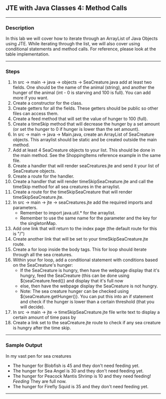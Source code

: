 ## JTE with Java Classes 4: Method Calls
---
### Description
In this lab we will cover how to iterate through an ArrayList of Java Objects using JTE. While iterating through the list, we will also cover using conditional statements and method calls. For reference, please look at the table implementation.

---
### Steps

1. In src -> main -> java -> objects -> SeaCreature.java add at least two fields. One should be the name of the animal (string), and another the hunger of the animal (int - 0 is starving and 100 is full). You can add more if you want.
2. Create a constructor for the class.
3. Create getters for all the fields. These getters should be public so other files can access them.
4. Create a feed method that will set the value of hunger to 100 (full).
5. Create a timeSkip method that will decrease the hunger by a set amount (or set the hunger to 0 if hunger is lower than the set amount).
6. In src -> main -> java -> Main.java, create an ArrayList of SeaCreature objects. This arraylist should be static and be created outside the main method.
7. Add at least 4 SeaCreature objects to your list. This should be done in the main method. See the ShoppingItems reference example in the same file.
8. Create a handler that will render seaCreatures.jte and send it your list of SeaCreature objects.
9. Create a route for the handler.
10. Create a handler that will render timeSkipSeaCreature.jte and call the timeSkip method for all sea creatures in the arraylist.
11. Create a route for the timeSkipSeaCreature that will render timeSkipSeaCreature.jte.
12. In src -> main -> jte -> seaCreatures.jte add the required imports and parameters.
    * Remember to import java.util.* for the arraylist.
    * Remember to use the same name for the parameter and the key for the singletonMap.
13. Add one link that will return to the index page (the default route for this is "/")
14. Create another link that will be set to your timeSkipSeaCreature.jte route.
15. Create a for loop inside the body tags. This for loop should iterate through all the sea creatures.
16. Within your for loop, add a conditional statement with conditions based on the SeaCreature's hunger:
    * If the SeaCreature is hungry, then have the webpage display that it's hungry, feed the SeaCreature (this can be done using ${seaCreature.feed()} and display that it's full now
    * else, then have the webpage display the SeaCreature is not hungry.
    * Note: The sea creature hunger can be checked using ${seaCreature.getHunger()}. You can put this into an if statement and check if the hunger is lower than a certain threshold (that you will decide).
17. In src -> main -> jte -> timeSkipSeaCreature.jte file write text to display a certain amount of time pass by
18. Create a link set to the seaCreature.jte route to check if any sea creature is hungry after the time skip.
---
### Sample Output
In my vast pen for sea creatures

* The hunger for Blobfish is 45 and they don't need feeding yet.
* The hunger for Sea Angel is 30 and they don't need feeding yet.
* The hunger for Peacock Mantis Shrimp is 10 and they need feeding! *Feeding* They are full now.
* The hunger for Firefly Squid is 35 and they don't need feeding yet.
---
